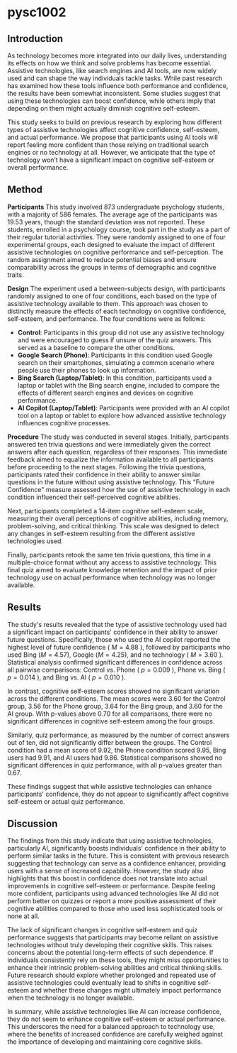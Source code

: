 # pysc1002
## **Introduction**

As technology becomes more integrated into our daily lives, understanding its effects on how we think and solve problems has become essential. Assistive technologies, like search engines and AI tools, are now widely used and can shape the way individuals tackle tasks. While past research has examined how these tools influence both performance and confidence, the results have been somewhat inconsistent. Some studies suggest that using these technologies can boost confidence, while others imply that depending on them might actually diminish cognitive self-esteem.

This study seeks to build on previous research by exploring how different types of assistive technologies affect cognitive confidence, self-esteem, and actual performance. We propose that participants using AI tools will report feeling more confident than those relying on traditional search engines or no technology at all. However, we anticipate that the type of technology won’t have a significant impact on cognitive self-esteem or overall performance.

## **Method**

**Participants**
This study involved 873 undergraduate psychology students, with a majority of 586 females. The average age of the participants was 19.53 years, though the standard deviation was not reported. These students, enrolled in a psychology course, took part in the study as a part of their regular tutorial activities. They were randomly assigned to one of four experimental groups, each designed to evaluate the impact of different assistive technologies on cognitive performance and self-perception. The random assignment aimed to reduce potential biases and ensure comparability across the groups in terms of demographic and cognitive traits.

**Design**
The experiment used a between-subjects design, with participants randomly assigned to one of four conditions, each based on the type of assistive technology available to them. This approach was chosen to distinctly measure the effects of each technology on cognitive confidence, self-esteem, and performance. The four conditions were as follows:

- **Control**: Participants in this group did not use any assistive technology and were encouraged to guess if unsure of the quiz answers. This served as a baseline to compare the other conditions.
- **Google Search (Phone)**: Participants in this condition used Google search on their smartphones, simulating a common scenario where people use their phones to look up information.
- **Bing Search (Laptop/Tablet)**: In this condition, participants used a laptop or tablet with the Bing search engine, included to compare the effects of different search engines and devices on cognitive performance.
- **AI Copilot (Laptop/Tablet)**: Participants were provided with an AI copilot tool on a laptop or tablet to explore how advanced assistive technology influences cognitive processes.

**Procedure**
The study was conducted in several stages. Initially, participants answered ten trivia questions and were immediately given the correct answers after each question, regardless of their responses. This immediate feedback aimed to equalize the information available to all participants before proceeding to the next stages. Following the trivia questions, participants rated their confidence in their ability to answer similar questions in the future without using assistive technology. This "Future Confidence" measure assessed how the use of assistive technology in each condition influenced their self-perceived cognitive abilities.

Next, participants completed a 14-item cognitive self-esteem scale, measuring their overall perceptions of cognitive abilities, including memory, problem-solving, and critical thinking. This scale was designed to detect any changes in self-esteem resulting from the different assistive technologies used.

Finally, participants retook the same ten trivia questions, this time in a multiple-choice format without any access to assistive technology. This final quiz aimed to evaluate knowledge retention and the impact of prior technology use on actual performance when technology was no longer available.

## **Results**

The study's results revealed that the type of assistive technology used had a significant impact on participants' confidence in their ability to answer future questions. Specifically, those who used the AI copilot reported the highest level of future confidence ( $M=4.88$ ), followed by participants who used Bing $(M=4.57)$, Google $(M=4.25)$, and no technology ( $M=3.60$ ). Statistical analysis confirmed significant differences in confidence across all pairwise comparisons: Control vs. Phone ( $p=0.009$ ), Phone vs. Bing ( $p=0.014$ ), and Bing vs. AI ( $p=0.010$ ).

In contrast, cognitive self-esteem scores showed no significant variation across the different conditions. The mean scores were 3.60 for the Control group, 3.56 for the Phone group, 3.64 for the Bing group, and 3.60 for the AI group. With p-values above 0.70 for all comparisons, there were no significant differences in cognitive self-esteem among the four groups.

Similarly, quiz performance, as measured by the number of correct answers out of ten, did not significantly differ between the groups. The Control condition had a mean score of 9.92, the Phone condition scored 9.95, Bing users had 9.91, and AI users had 9.86. Statistical comparisons showed no significant differences in quiz performance, with all p-values greater than 0.67.

These findings suggest that while assistive technologies can enhance participants' confidence, they do not appear to significantly affect cognitive self-esteem or actual quiz performance.

## **Discussion**

The findings from this study indicate that using assistive technologies, particularly AI, significantly boosts individuals' confidence in their ability to perform similar tasks in the future. This is consistent with previous research suggesting that technology can serve as a confidence enhancer, providing users with a sense of increased capability. However, the study also highlights that this boost in confidence does not translate into actual improvements in cognitive self-esteem or performance. Despite feeling more confident, participants using advanced technologies like AI did not perform better on quizzes or report a more positive assessment of their cognitive abilities compared to those who used less sophisticated tools or none at all.

The lack of significant changes in cognitive self-esteem and quiz performance suggests that participants may become reliant on assistive technologies without truly developing their cognitive skills. This raises concerns about the potential long-term effects of such dependence. If individuals consistently rely on these tools, they might miss opportunities to enhance their intrinsic problem-solving abilities and critical thinking skills. Future research should explore whether prolonged and repeated use of assistive technologies could eventually lead to shifts in cognitive self-esteem and whether these changes might ultimately impact performance when the technology is no longer available.

In summary, while assistive technologies like AI can increase confidence, they do not seem to enhance cognitive self-esteem or actual performance. This underscores the need for a balanced approach to technology use, where the benefits of increased confidence are carefully weighed against the importance of developing and maintaining core cognitive skills.
